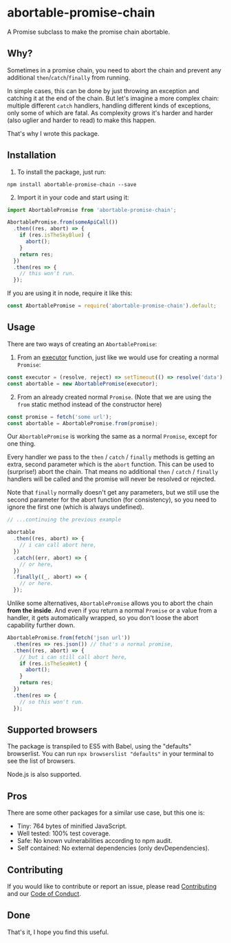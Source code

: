 # abortable-promise-chain

A Promise subclass to make the promise chain abortable.

## Why?

Sometimes in a promise chain, you need to abort the chain and prevent any additional `then`/`catch`/`finally` from running.

In simple cases, this can be done by just throwing an exception and catching it at the end of the chain. But let's imagine a more complex chain: multiple different `catch` handlers, handling different kinds of exceptions, only some of which are fatal. As complexity grows it's harder and harder (also uglier and harder to read) to make this happen.

That's why I wrote this package.

## Installation

1. To install the package, just run:

```shell
npm install abortable-promise-chain --save
```

2. Import it in your code and start using it:

```javascript
import AbortablePromise from 'abortable-promise-chain';

AbortablePromise.from(someApiCall())
  .then((res, abort) => {
    if (res.isTheSkyBlue) {
      abort();
    }
    return res;
  })
  .then(res => {
    // this won't run.
  });
```

If you are using it in node, require it like this:

```javascript
const AbortablePromise = require('abortable-promise-chain').default;
```

## Usage

There are two ways of creating an `AbortablePromise`:

1. From an [executor](https://developer.mozilla.org/en-US/docs/Web/JavaScript/Reference/Global_Objects/Promise/Promise#Syntax) function, just like we would use for creating a normal `Promise`:

```javascript
const executor = (resolve, reject) => setTimeout(() => resolve('data'), 1000);
const abortable = new AbortablePromise(executor);
```

2. From an already created normal `Promise`. (Note that we are using the `from` static method instead of the constructor here)

```javascript
const promise = fetch('some url');
const abortable = AbortablePromise.from(promise);
```

Our `AbortablePromise` is working the same as a normal `Promise`, except for one thing.

Every handler we pass to the `then` / `catch` / `finally` methods is getting an extra, second parameter which is the `abort` function. This can be used to (surprise!) abort the chain. That means no additional `then` / `catch` / `finally` handlers will be called and the promise will never be resolved or rejected.

Note that `finally` normally doesn't get any parameters, but we still use the second parameter for the abort function (for consistency), so you need to ignore the first one (which is always undefined).

```javascript
// ...continuing the previous example

abortable
  .then((res, abort) => {
    // i can call abort here,
  })
  .catch((err, abort) => {
    // or here,
  })
  .finally((_, abort) => {
    // or here.
  });
```

Unlike some alternatives, `AbortablePromise` allows you to abort the chain **from the inside**. And even if you return a normal `Promise` or a value from a handler, it gets automatically wrapped, so you don't loose the abort capability further down.

```javascript
AbortablePromise.from(fetch('json url'))
  .then(res => res.json()) // that's a normal promise,
  .then((res, abort) => {
    // but i can still call abort here,
    if (res.isTheSeaWet) {
      abort();
    }
    return res;
  })
  .then(res => {
    // so this won't run.
  });
```

## Supported browsers

The package is transpiled to ES5 with Babel, using the "defaults" browserlist. You can run `npx browserslist "defaults"` in your terminal to see the list of browsers.

Node.js is also supported.

## Pros

There are some other packages for a similar use case, but this one is:

- Tiny: 764 bytes of minified JavaScript.
- Well tested: 100% test coverage.
- Safe: No known vulnerabilities according to npm audit.
- Self contained: No external dependencies (only devDependencies).

## Contributing

If you would like to contribute or report an issue, please read [Contributing](/CONTRIBUTING.md) and our [Code of Conduct](/CODE_OF_CONDUCT.md).

## Done

That's it, I hope you find this useful.

